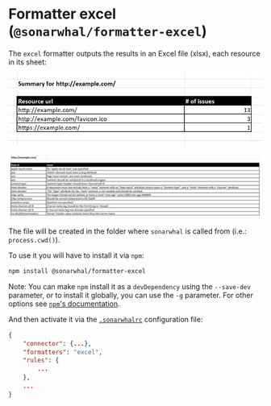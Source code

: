 # Formatter excel (`@sonarwhal/formatter-excel`)

The `excel` formatter outputs the results in an Excel file (xlsx), each
resource in its sheet:

![Example output for the summary sheet of the excel formatter](images/summary.png)

![Example output for one of the details sheet of the excel formatter](images/details.png)

The file will be created in the folder where `sonarwhal` is called from (i.e.:
`process.cwd()`).

To use it you will have to install it via `npm`:

```bash
npm install @sonarwhal/formatter-excel
```

Note: You can make `npm` install it as a `devDependency` using the `--save-dev`
parameter, or to install it globally, you can use the `-g` parameter. For
other options see
[`npm`'s documentation](https://docs.npmjs.com/cli/install).

And then activate it via the [`.sonarwhalrc`][sonarwhalrc]
configuration file:

```json
{
    "connector": {...},
    "formatters": "excel",
    "rules": {
        ...
    },
    ...
}
```

<!-- Link labels: -->

[sonarwhalrc]: https://sonarwhal.com/docs/user-guide/further-configuration/sonarwhalrc-formats/
